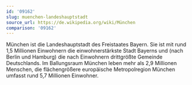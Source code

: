 ```yaml
---
id: '09162'
slug: muenchen-landeshauptstadt
source_url: https://de.wikipedia.org/wiki/München
comparison: '09162'
---
```


München ist die Landeshauptstadt des Freistaates Bayern. Sie ist mit rund 1,5 Millionen Einwohnern die einwohnerstärkste Stadt Bayerns und (nach Berlin und Hamburg) die nach Einwohnern drittgrößte Gemeinde Deutschlands. Im Ballungsraum München leben mehr als 2,9 Millionen Menschen, die flächengrößere europäische Metropolregion München umfasst rund 5,7 Millionen Einwohner.
